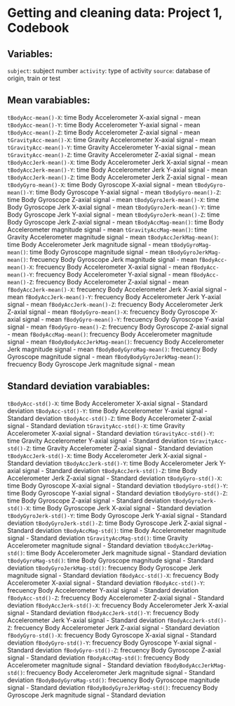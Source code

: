 # Getting and cleaning data: Project 1, Codebook

## Variables:
`subject`: subject number
`activity`: type of activity
`source`: database of origin, train or test

## Mean varabiables:
`tBodyAcc-mean()-X`: time Body Accelerometer X-axial signal - mean
`tBodyAcc-mean()-Y`: time Body Accelerometer Y-axial signal - mean
`tBodyAcc-mean()-Z`: time Body Accelerometer Z-axial signal - mean
`tGravityAcc-mean()-X`: time Gravity Accelerometer X-axial signal - mean
`tGravityAcc-mean()-Y`: time Gravity Accelerometer Y-axial signal - mean
`tGravityAcc-mean()-Z`: time Gravity Accelerometer Z-axial signal - mean
`tBodyAccJerk-mean()-X`: time Body Accelerometer Jerk X-axial signal - mean
`tBodyAccJerk-mean()-Y`: time Body Accelerometer Jerk Y-axial signal - mean
`tBodyAccJerk-mean()-Z`: time Body Accelerometer Jerk Z-axial signal - mean
`tBodyGyro-mean()-X`: time Body Gyroscope X-axial signal - mean
`tBodyGyro-mean()-Y`: time Body Gyroscope Y-axial signal - mean
`tBodyGyro-mean()-Z`: time Body Gyroscope Z-axial signal - mean
`tBodyGyroJerk-mean()-X`: time Body Gyroscope Jerk X-axial signal - mean
`tBodyGyroJerk-mean()-Y`: time Body Gyroscope Jerk Y-axial signal - mean
`tBodyGyroJerk-mean()-Z`: time Body Gyroscope Jerk Z-axial signal - mean
`tBodyAccMag-mean()`: time Body Accelerometer magnitude signal - mean
`tGravityAccMag-mean()`: time Gravity Accelerometer magnitude signal - mean
`tBodyAccJerkMag-mean()`: time Body Accelerometer Jerk magnitude signal - mean
`tBodyGyroMag-mean()`: time Body Gyroscope magnitude signal - mean
`tBodyGyroJerkMag-mean()`: frecuency Body Gyroscope Jerk magnitude signal - mean
`fBodyAcc-mean()-X`: frecuency Body Accelerometer X-axial signal - mean
`fBodyAcc-mean()-Y`: frecuency Body Accelerometer Y-axial signal - mean
`fBodyAcc-mean()-Z`: frecuency Body Accelerometer Z-axial signal - mean
`fBodyAccJerk-mean()-X`: frecuency Body Accelerometer Jerk X-axial signal - mean
`fBodyAccJerk-mean()-Y`: frecuency Body Accelerometer Jerk Y-axial signal - mean
`fBodyAccJerk-mean()-Z`: frecuency Body Accelerometer Jerk Z-axial signal - mean
`fBodyGyro-mean()-X`: frecuency Body Gyroscope X-axial signal - mean
`fBodyGyro-mean()-Y`: frecuency Body Gyroscope Y-axial signal - mean
`fBodyGyro-mean()-Z`: frecuency Body Gyroscope Z-axial signal - mean
`fBodyAccMag-mean()`: frecuency Body Accelerometer magnitude signal - mean
`fBodyBodyAccJerkMag-mean()`: frecuency Body Accelerometer Jerk magnitude signal - mean
`fBodyBodyGyroMag-mean()`: frecuency Body Gyroscope magnitude signal - mean
`fBodyBodyGyroJerkMag-mean()`: frecuency Body Gyroscope Jerk magnitude signal - mean

## Standard deviation varabiables:
`tBodyAcc-std()-X`: time Body Accelerometer X-axial signal - Standard deviation
`tBodyAcc-std()-Y`: time Body Accelerometer Y-axial signal - Standard deviation
`tBodyAcc-std()-Z`: time Body Accelerometer Z-axial signal - Standard deviation
`tGravityAcc-std()-X`: time Gravity Accelerometer X-axial signal - Standard deviation
`tGravityAcc-std()-Y`: time Gravity Accelerometer Y-axial signal - Standard deviation
`tGravityAcc-std()-Z`: time Gravity Accelerometer Z-axial signal - Standard deviation
`tBodyAccJerk-std()-X`: time Body Accelerometer Jerk X-axial signal - Standard deviation
`tBodyAccJerk-std()-Y`: time Body Accelerometer Jerk Y-axial signal - Standard deviation
`tBodyAccJerk-std()-Z`: time Body Accelerometer Jerk Z-axial signal - Standard deviation
`tBodyGyro-std()-X`: time Body Gyroscope X-axial signal - Standard deviation
`tBodyGyro-std()-Y`: time Body Gyroscope Y-axial signal - Standard deviation
`tBodyGyro-std()-Z`: time Body Gyroscope Z-axial signal - Standard deviation
`tBodyGyroJerk-std()-X`: time Body Gyroscope Jerk X-axial signal - Standard deviation
`tBodyGyroJerk-std()-Y`: time Body Gyroscope Jerk Y-axial signal - Standard deviation
`tBodyGyroJerk-std()-Z`: time Body Gyroscope Jerk Z-axial signal - Standard deviation
`tBodyAccMag-std()`: time Body Accelerometer magnitude signal - Standard deviation
`tGravityAccMag-std()`: time Gravity Accelerometer magnitude signal - Standard deviation
`tBodyAccJerkMag-std()`: time Body Accelerometer Jerk magnitude signal - Standard deviation
`tBodyGyroMag-std()`: time Body Gyroscope magnitude signal - Standard deviation
`tBodyGyroJerkMag-std()`: frecuency Body Gyroscope Jerk magnitude signal - Standard deviation
`fBodyAcc-std()-X`: frecuency Body Accelerometer X-axial signal - Standard deviation
`fBodyAcc-std()-Y`: frecuency Body Accelerometer Y-axial signal - Standard deviation
`fBodyAcc-std()-Z`: frecuency Body Accelerometer Z-axial signal - Standard deviation
`fBodyAccJerk-std()-X`: frecuency Body Accelerometer Jerk X-axial signal - Standard deviation
`fBodyAccJerk-std()-Y`: frecuency Body Accelerometer Jerk Y-axial signal - Standard deviation
`fBodyAccJerk-std()-Z`: frecuency Body Accelerometer Jerk Z-axial signal - Standard deviation
`fBodyGyro-std()-X`: frecuency Body Gyroscope X-axial signal - Standard deviation
`fBodyGyro-std()-Y`: frecuency Body Gyroscope Y-axial signal - Standard deviation
`fBodyGyro-std()-Z`: frecuency Body Gyroscope Z-axial signal - Standard deviation
`fBodyAccMag-std()`: frecuency Body Accelerometer magnitude signal - Standard deviation
`fBodyBodyAccJerkMag-std()`: frecuency Body Accelerometer Jerk magnitude signal - Standard deviation
`fBodyBodyGyroMag-std()`: frecuency Body Gyroscope magnitude signal - Standard deviation
`fBodyBodyGyroJerkMag-std()`: frecuency Body Gyroscope Jerk magnitude signal - Standard deviation

